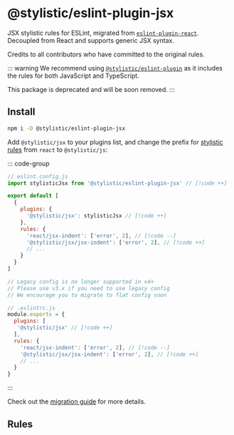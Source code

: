 # @stylistic/eslint-plugin-jsx

JSX stylistic rules for ESLint, migrated from [`eslint-plugin-react`](https://github.com/jsx-eslint/eslint-plugin-react). Decoupled from React and supports generic JSX syntax.

Credits to all contributors who have committed to the original rules.

::: warning
We recommend using [`@stylistic/eslint-plugin`](/packages/default) as it includes the rules for both JavaScript and TypeScript.

This package is deprecated and will be soon removed.
:::

## Install

```sh
npm i -D @stylistic/eslint-plugin-jsx
```

Add `@stylistic/jsx` to your plugins list, and change the prefix for [stylistic rules](#rules) from `react` to `@stylistic/js`:

::: code-group

```js [Flat Config]
// eslint.config.js
import stylisticJsx from '@stylistic/eslint-plugin-jsx' // [!code ++]

export default [
  {
    plugins: {
      '@stylistic/jsx': stylisticJsx // [!code ++]
    },
    rules: {
      'react/jsx-indent': ['error', 2], // [!code --]
      '@stylistic/jsx/jsx-indent': ['error', 2], // [!code ++]
      // ...
    }
  }
]
```

```js [Legacy Config]
// Legacy config is no longer supported in v4+
// Please use v3.x if you need to use legacy config
// We encourage you to migrate to flat config soon

// .eslintrc.js
module.exports = {
  plugins: [
   '@stylistic/jsx' // [!code ++]
  ],
  rules: {
    'react/jsx-indent': ['error', 2], // [!code --]
    '@stylistic/jsx/jsx-indent': ['error', 2], // [!code ++]
    // ...
  }
}
```

:::

Check out the [migration guide](/guide/migration) for more details.

## Rules

<RuleList package="jsx" />
